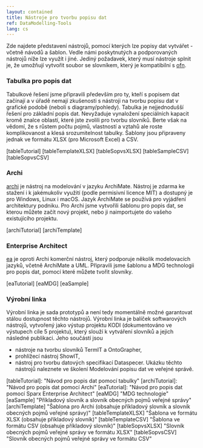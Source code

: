 ```yaml
---
layout: contained
title: Nástroje pro tvorbu popisu dat
ref: DataModelling-Tools
lang: cs
---
```


Zde najdete představení nástrojů, pomocí kterých lze popisy dat vytvářet - včetně návodů a šablon. Vedle námi poskytnutých a podporovaných nástrojů níže lze využít i jiné. Jediný požadavek, který musí nástroje splnit je, že umožňují vytvořit soubor se slovníkem, který je kompatibilní s [ofn]. 

### Tabulka pro popis dat   
Tabulkové řešení jsme připravili především pro ty, kteří s popisem dat začínají a v úřadě nemají zkušenosti s nástroji na tvorbu popisu dat v grafické podobě (neboli s diagramy/pohledy). Tabulka je nejjednodušší řešení pro základní popis dat. Nevyžaduje vynaložení speciálních kapacit kromě znalce oblastí, které jste zvolili pro tvorbu slovníků. Berte však na vědomí, že s růstem počtu pojmů, vlastností a vztahů ale roste komplikovanost a klesá srozumitelnost tabulky. Šablony   jsou připraveny jednak ve formátu XLSX (pro Microsoft Excel) a CSV.

[tableTutorial]
[tableTemplateXLSX]
[tableSopvsXLSX]
[tableSampleCSV]
[tableSopvsCSV]

###	Archi
[archi] je nástroj na modelování v jazyku ArchiMate. Nástroj je zdarma ke stažení i k jakémukoliv využití (podle permisivní licence MIT)  a dostupný je pro Windows, Linux i macOS. Jazyk ArchiMate se používá pro vyjádření architektury podniku. Pro Archi jsme vytvořili šablonu pro popis dat, se kterou můžete začít nový projekt, nebo ji naimportujete do vašeho existujícího projektu.

[archiTutorial]
[archiTemplate]

### Enterprise Architect  
[ea] je oproti Archi komerční nástroj, který podporuje několik modelovacích jazyků, včetně ArchiMate a UML. Připravili jsme šablonu a MDG technologii pro popis dat, pomocí které můžete tvořit slovníky.

[eaTutorial]
[eaMDG]
[eaSample]



### Výrobní linka
Výrobní linka je sada prototypů a není tedy momentálně možné garantovat stálou dostupnost těchto nástrojů.
Výrobní linka je balíček softwarových nástrojů, vytvořený jako výstup projektu KODI (dokumentováno ve výstupech cíle 5 projektu), který slouží k vytváření slovníků a jejich následné publikaci. Jeho součástí jsou
*	nástroje na tvorbu slovníků TermIT a OntoGrapher,
*	prohlížecí nástroj ShowIT,
*	nástroj pro tvorbu datových specifikací Dataspecer.
Ukázku těchto nástrojů naleznete ve školení Modelování popisu dat ve veřejné správě. 

[ofn]: https://ofn.gov.cz/slovníky  "otevřenou formální normou pro slovníky"
[archi]: https://archimatetool.com "Archi"
[ea]: https://sparxsystems.com/products/ea/ "Sparx Enterprise Architect"
[tableTutorial]: "Návod pro popis dat pomocí tabulky"
[archiTutorial]: "Návod pro popis dat pomocí Archi"
[eaTutorial]: "Návod pro popis dat pomocí Sparx Enterprise Architect"
[eaMDG] "MDG technologie"
[eaSample] "Příkladový slovník a slovník obecných pojmů veřejné správy"
[archiTemplate] "Šablona pro Archi (obsahuje příkladový slovník a slovník obecných pojmů veřejné správy)"
[tableTemplateXLSX] "Šablona ve formátu XLSX (obsahuje příkladový slovník)"
[tableTemplateCSV] "Šablona ve formátu CSV (obsahuje příkladový slovník)"
[tableSopvsXLSX] "Slovník obecných pojmů veřejné správy ve formátu XLSX"
[tableSopvsCSV] "Slovník obecných pojmů veřejné správy ve formátu CSV"
